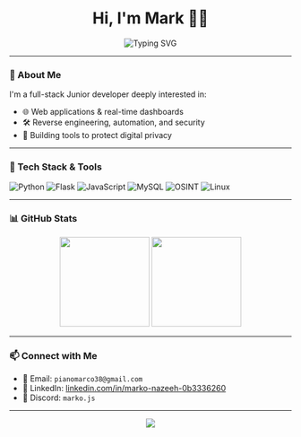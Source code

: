 <h1 align="center">Hi, I'm Mark 👨‍💻</h1>
<p align="center">
  <img src="https://readme-typing-svg.herokuapp.com?font=Fira+Code&weight=700&size=22&pause=1000&color=0AFFEF&vCenter=true&center=true&width=500&lines=Software+Engineer+%7C+Reverse+Engineer;Full-Stack+Web+Developer+%7C+Python+%26+JS;Building+cool+stuff+that+matters." alt="Typing SVG">
</p>

---

### 🧠 About Me
I'm a full-stack Junior developer deeply interested in:
- 🌐 Web applications & real-time dashboards  
- 🛠️ Reverse engineering, automation, and security  
- 🧬 Building tools to protect digital privacy

---

### 🚀 Tech Stack & Tools
![Python](https://img.shields.io/badge/-Python-333?style=for-the-badge&logo=python)
![Flask](https://img.shields.io/badge/-Flask-333?style=for-the-badge&logo=flask)
![JavaScript](https://img.shields.io/badge/-JavaScript-333?style=for-the-badge&logo=javascript)
![MySQL](https://img.shields.io/badge/-MySQL-333?style=for-the-badge&logo=mysql)
![OSINT](https://img.shields.io/badge/-OSINT-333?style=for-the-badge&logo=virustotal)
![Linux](https://img.shields.io/badge/-Linux-333?style=for-the-badge&logo=linux)

---

### 📊 GitHub Stats

<p align="center">
  <img src="https://github-readme-stats.vercel.app/api?username=MarkThe&show_icons=true&theme=tokyonight&hide=issues&count_private=true" height="160" />
  <img src="https://github-readme-stats.vercel.app/api/top-langs/?username=MarkThe&layout=compact&theme=tokyonight" height="160" />
</p>

---

### 📫 Connect with Me

- 📧 Email: `pianomarco38@gmail.com`
- 💼 LinkedIn: [linkedin.com/in/marko-nazeeh-0b3336260](https://www.linkedin.com/in/marko-nazeeh-0b3336260/)
- 💬 Discord: `marko.js`
---

<p align="center">
  <img src="https://img.shields.io/badge/Made%20with-DevMarko-0affef?style=for-the-badge">
</p>
